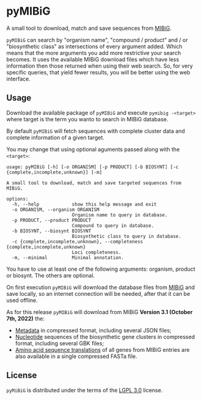 # pyMIBiG

A small tool to download, match and save sequences from [MIBiG](https://mibig.secondarymetabolites.org/).

`pyMIBiG` can search by "organism name", "compound / product" and / or
"biosynthetic class" as intersections of every argument added. Which means
that the more arguments you add more restrictive your search becomes.
It uses the available MIBiG download files which have less information then
those returned when using their web search. So, for very specific queries,
that yield fewer results, you will be better using the web interface.

## Usage

Download the available package of `pyMIBiG` and execute `pymibig -<target>`
where target is the term you wanto to search in MIBiG database.

By default `pyMIBiG` will fetch sequences with complete cluster data and
complete information of a given target.

You may change that using optional aguments passed along with the `<target>`:

```{bash}
usage: pyMIBiG [-h] [-o ORGANISM] [-p PRODUCT] [-b BIOSYNT] [-c {complete,incomplete,unknown}] [-m]

A small tool to download, match and save targeted sequences from MIBiG.

options:
  -h, --help            show this help message and exit
  -o ORGANISM, --organism ORGANISM
                        Organism name to query in database.
  -p PRODUCT, --product PRODUCT
                        Compound to query in database.
  -b BIOSYNT, --biosynt BIOSYNT
                        Biosynthetic class to query in database.
  -c {complete,incomplete,unknown}, --completeness {complete,incomplete,unknown}
                        Loci completeness.
  -m, --minimal         Minimal annotation.
```

You have to use at least one of the following arguments: organism, product or
biosynt. The others are optional.

On first execution `pyMIBiG` will download the database files from
[MIBiG](https://mibig.secondarymetabolites.org/download) and save locally,
so an internet connection will be needed, after that it can be used offline.

As for this release `pyMIBiG` will download from MIBiG
**Version 3.1 (October 7th, 2022)** the:
- [Metadata](https://dl.secondarymetabolites.org/mibig/mibig_json_3.1.tar.gz)
in compressed format, including several JSON files;
- [Nucleotide](https://dl.secondarymetabolites.org/mibig/mibig_gbk_3.1.tar.gz)
sequences of the biosynthetic gene clusters in compressed format, including
several GBK files;
- [Amino acid sequence translations](https://dl.secondarymetabolites.org/mibig/mibig_prot_seqs_3.1.fasta)
of all genes from MIBiG entries are also available in a single compressed
FASTa file.

## License

`pyMiBiG` is distributed under the terms of the [LGPL 3.0](https://spdx.org/licenses/LGPL-3.0-or-later.html) license.
